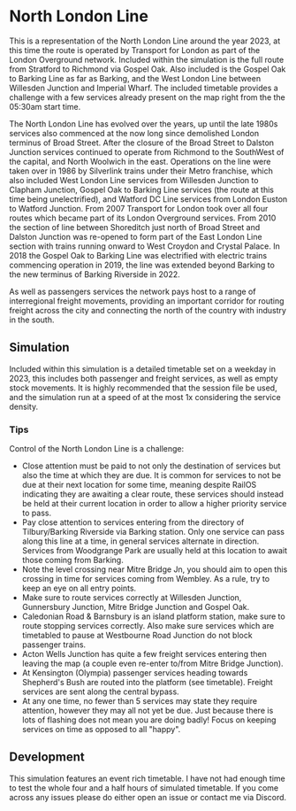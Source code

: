 # North London Line

This is a representation of the North London Line around the year 2023,
at this time the route is operated by Transport for London as part of the London Overground network.
Included within the simulation is the full route from Stratford to Richmond via Gospel Oak. Also included is the Gospel Oak to Barking Line as far as Barking, and the West London Line between Willesden Junction and Imperial Wharf.
The included timetable provides a challenge with a few services already present on the map right from the the 05:30am start time.

The North London Line has evolved over the years, up until the late 1980s services also commenced at the now long since demolished London terminus of Broad Street. After the closure of the Broad Street to Dalston Junction
services continued to operate from Richmond to the SouthWest of the capital, and North Woolwich in the east. Operations on the line were taken over in 1986 by Silverlink trains under their Metro franchise, which also included West London Line services
from Willesden Junction to Clapham Junction, Gospel Oak to Barking Line services (the route at this time being unelectrified), and Watford DC Line services from London Euston to Watford Junction.
From 2007 Transport for London took over all four routes which became part of its London Overground services. From 2010 the section of line between Shoreditch just north of Broad Street and
Dalston Junction was re-opened to form part of the East London Line section with trains running onward to West Croydon and Crystal Palace. In 2018 the Gospel Oak to Barking Line was electrified with electric trains commencing operation
in 2019, the line was extended beyond Barking to the new terminus of Barking Riverside in 2022.

As well as passengers services the network pays host to a range of interregional freight movements, providing an important corridor for routing freight across the city and connecting the north of the country with industry in the south.

## Simulation

Included within this simulation is a detailed timetable set on a weekday in 2023, this includes both passenger and freight services, as well as empty stock movements. It is highly recommended that the session file be used, and the simulation
run at a speed of at the most 1x considering the service density.


### Tips

Control of the North London Line is a challenge:

* Close attention must be paid to not only the destination of services but also the time at which they are due. It is common for services to not be due at their next location for some time, meaning despite RailOS indicating they are awaiting a clear route, these services should instead be held at their current location in order to allow a higher priority service to pass.
* Pay close attention to services entering from the directory of Tilbury/Barking Riverside via Barking station. Only one service can pass along this line at a time, in general services alternate in direction. Services from Woodgrange Park are usually held at this location to await those coming from Barking.
* Note the level crossing near Mitre Bridge Jn, you should aim to open this crossing in time for services coming from Wembley. As a rule, try to keep an eye on all entry points.
* Make sure to route services correctly at Willesden Junction, Gunnersbury Junction, Mitre Bridge Junction and Gospel Oak.
* Caledonian Road & Barnsbury is an island platform station, make sure to route stopping services correctly. Also make sure services which are timetabled to pause at Westbourne Road Junction do not block passenger trains.
* Acton Wells Junction has quite a few freight services entering then leaving the map (a couple even re-enter to/from Mitre Bridge Junction).
* At Kensington (Olympia) passenger services heading towards Shepherd's Bush are routed into the platform (see timetable). Freight services are sent along the central bypass.
* At any one time, no fewer than 5 services may state they require attention, however they may all not yet be due. Just because there is lots of flashing does not mean you are doing badly! Focus on keeping services on time as opposed to all "happy".


## Development

This simulation features an event rich timetable. I have not had enough time to test the whole four and a half hours of simulated timetable. If you come across any issues please do either open an issue or contact me via Discord.
